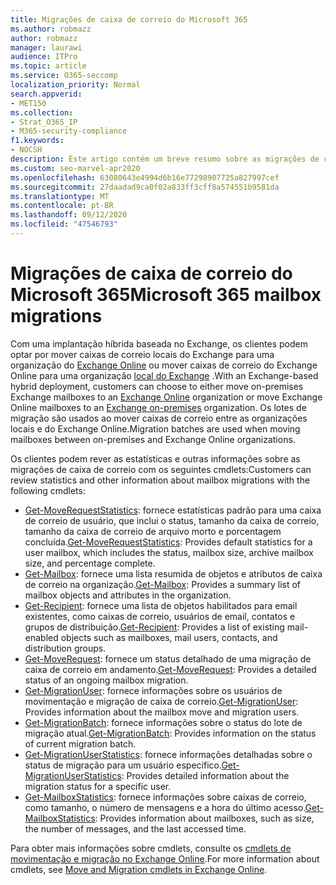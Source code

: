 ```yaml
---
title: Migrações de caixa de correio do Microsoft 365
ms.author: robmazz
author: robmazz
manager: laurawi
audience: ITPro
ms.topic: article
ms.service: O365-seccomp
localization_priority: Normal
search.appverid:
- MET150
ms.collection:
- Strat_O365_IP
- M365-security-compliance
f1.keywords:
- NOCSH
description: Este artigo contém um breve resumo sobre as migrações de caixa de correio do Microsoft 365 e uma lista dos cmdlets usados para migrações.
ms.custom: seo-marvel-apr2020
ms.openlocfilehash: 63080643e4994d6b16e77298907725a827997cef
ms.sourcegitcommit: 27daadad9ca0f02a833ff3cff8a574551b9581da
ms.translationtype: MT
ms.contentlocale: pt-BR
ms.lasthandoff: 09/12/2020
ms.locfileid: "47546793"
---
```

# <a name="microsoft-365-mailbox-migrations"></a><span data-ttu-id="8b9b7-103">Migrações de caixa de correio do Microsoft 365</span><span class="sxs-lookup"><span data-stu-id="8b9b7-103">Microsoft 365 mailbox migrations</span></span>

<span data-ttu-id="8b9b7-104">Com uma implantação híbrida baseada no Exchange, os clientes podem optar por mover caixas de correio locais do Exchange para uma organização do [Exchange Online](https://docs.microsoft.com/Exchange/exchange-online) ou mover caixas de correio do Exchange Online para uma organização [local do Exchange](https://docs.microsoft.com/Exchange/exchange-server) .</span><span class="sxs-lookup"><span data-stu-id="8b9b7-104">With an Exchange-based hybrid deployment, customers can choose to either move on-premises Exchange mailboxes to an [Exchange Online](https://docs.microsoft.com/Exchange/exchange-online) organization or move Exchange Online mailboxes to an [Exchange on-premises](https://docs.microsoft.com/Exchange/exchange-server) organization.</span></span> <span data-ttu-id="8b9b7-105">Os lotes de migração são usados ao mover caixas de correio entre as organizações locais e do Exchange Online.</span><span class="sxs-lookup"><span data-stu-id="8b9b7-105">Migration batches are used when moving mailboxes between on-premises and Exchange Online organizations.</span></span>

<span data-ttu-id="8b9b7-106">Os clientes podem rever as estatísticas e outras informações sobre as migrações de caixa de correio com os seguintes cmdlets:</span><span class="sxs-lookup"><span data-stu-id="8b9b7-106">Customers can review statistics and other information about mailbox migrations with the following cmdlets:</span></span>

- <span data-ttu-id="8b9b7-107">[Get-MoveRequestStatistics](https://docs.microsoft.com/powershell/module/exchange/get-moverequeststatistics): fornece estatísticas padrão para uma caixa de correio de usuário, que inclui o status, tamanho da caixa de correio, tamanho da caixa de correio de arquivo morto e porcentagem concluída.</span><span class="sxs-lookup"><span data-stu-id="8b9b7-107">[Get-MoveRequestStatistics](https://docs.microsoft.com/powershell/module/exchange/get-moverequeststatistics): Provides default statistics for a user mailbox, which includes the status, mailbox size, archive mailbox size, and percentage complete.</span></span>
- <span data-ttu-id="8b9b7-108">[Get-Mailbox](https://docs.microsoft.com/powershell/module/exchange/mailboxes/Get-Mailbox
): fornece uma lista resumida de objetos e atributos de caixa de correio na organização.</span><span class="sxs-lookup"><span data-stu-id="8b9b7-108">[Get-Mailbox](https://docs.microsoft.com/powershell/module/exchange/mailboxes/Get-Mailbox
): Provides a summary list of mailbox objects and attributes in the organization.</span></span>
- <span data-ttu-id="8b9b7-109">[Get-Recipient](https://docs.microsoft.com/powershell/module/exchange/get-recipient): fornece uma lista de objetos habilitados para email existentes, como caixas de correio, usuários de email, contatos e grupos de distribuição.</span><span class="sxs-lookup"><span data-stu-id="8b9b7-109">[Get-Recipient](https://docs.microsoft.com/powershell/module/exchange/get-recipient): Provides a list of existing mail-enabled objects such as mailboxes, mail users, contacts, and distribution groups.</span></span>
- <span data-ttu-id="8b9b7-110">[Get-MoveRequest](https://docs.microsoft.com/powershell/module/exchange/get-moverequest): fornece um status detalhado de uma migração de caixa de correio em andamento.</span><span class="sxs-lookup"><span data-stu-id="8b9b7-110">[Get-MoveRequest](https://docs.microsoft.com/powershell/module/exchange/get-moverequest): Provides a detailed status of an ongoing mailbox migration.</span></span>
- <span data-ttu-id="8b9b7-111">[Get-MigrationUser](https://docs.microsoft.com/powershell/module/exchange/get-migrationuser): fornece informações sobre os usuários de movimentação e migração de caixa de correio.</span><span class="sxs-lookup"><span data-stu-id="8b9b7-111">[Get-MigrationUser](https://docs.microsoft.com/powershell/module/exchange/get-migrationuser): Provides information about the mailbox move and migration users.</span></span>
- <span data-ttu-id="8b9b7-112">[Get-MigrationBatch](https://docs.microsoft.com/powershell/module/exchange/get-migrationbatch): fornece informações sobre o status do lote de migração atual.</span><span class="sxs-lookup"><span data-stu-id="8b9b7-112">[Get-MigrationBatch](https://docs.microsoft.com/powershell/module/exchange/get-migrationbatch): Provides information on the status of current migration batch.</span></span>
- <span data-ttu-id="8b9b7-113">[Get-MigrationUserStatistics](https://docs.microsoft.com/powershell/module/exchange/get-migrationuserstatistics): fornece informações detalhadas sobre o status de migração para um usuário específico.</span><span class="sxs-lookup"><span data-stu-id="8b9b7-113">[Get-MigrationUserStatistics](https://docs.microsoft.com/powershell/module/exchange/get-migrationuserstatistics): Provides detailed information about the migration status for a specific user.</span></span>
- <span data-ttu-id="8b9b7-114">[Get-MailboxStatistics](https://docs.microsoft.com/powershell/module/exchange/get-mailboxstatistics): fornece informações sobre caixas de correio, como tamanho, o número de mensagens e a hora do último acesso.</span><span class="sxs-lookup"><span data-stu-id="8b9b7-114">[Get-MailboxStatistics](https://docs.microsoft.com/powershell/module/exchange/get-mailboxstatistics): Provides information about mailboxes, such as size, the number of messages, and the last accessed time.</span></span>

<span data-ttu-id="8b9b7-115">Para obter mais informações sobre cmdlets, consulte os [cmdlets de movimentação e migração no Exchange Online](https://docs.microsoft.com/powershell/exchange/exchange-online-powershell).</span><span class="sxs-lookup"><span data-stu-id="8b9b7-115">For more information about cmdlets, see [Move and Migration cmdlets in Exchange Online](https://docs.microsoft.com/powershell/exchange/exchange-online-powershell).</span></span>

